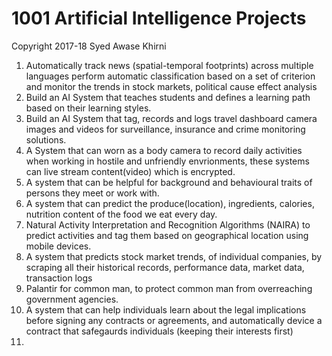 # 1001 Artificial Intelligence Projects 
Copyright 2017-18 Syed Awase Khirni 
1. Automatically track news (spatial-temporal footprints) across multiple languages perform automatic classification based on a set of criterion and monitor the trends in stock markets, political cause effect analysis 
2. Build an AI System that teaches students and defines a learning path based on their learning styles. 
3. Build an AI System that tag, records and logs travel dashboard camera images and videos for surveillance, insurance and crime monitoring solutions. 
4. A System that can worn as a body camera to record daily activities when working in hostile and unfriendly envrionments, these systems can live stream content(video) which is encrypted. 
5. A system that can be helpful for background and behavioural traits of persons they meet or work with.
6. A system that can predict the produce(location), ingredients, calories, nutrition content of the food we eat every day. 
7. Natural Activity Interpretation and Recognition Algorithms (NAIRA) to predict activities and tag them based on geographical location using mobile devices. 
8. A system that predicts stock market trends, of individual companies, by scraping all their historical records, performance data, market data, transaction logs
9. Palantir for common man, to protect common man from overreaching government agencies. 
10. A system that can help individuals learn about the legal implications before signing any contracts or agreements, and automatically device a contract that safegaurds individuals (keeping their interests first)
11. 

